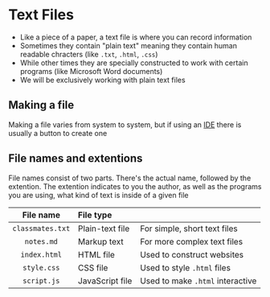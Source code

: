 # Text Files
- Like a piece of a paper, a text file is where you can record information
- Sometimes they contain "plain text" meaning they contain human readable chracters (like `.txt`, `.html`, `.css`)
- While other times they are specially constructed to work with certain programs (like Microsoft Word documents)
- We will be exclusively working with plain text files

## Making a file
Making a file varies from system to system, but if using an [IDE](IDEs.md) there is usually a button to create one

<!-- todo -->

## File names and extentions
File names consist of two parts. There's the actual name, followed by the extention. The extention indicates to you the author, as well as the programs you are using, what kind of text is inside of a given file

|    File name     | File type       |                                  |
| :--------------: | :-------------- | :------------------------------- |
| `classmates.txt` | Plain-text file | For simple, short text files     |
|    `notes.md`    | Markup text     | For more complex text files      |
|   `index.html`   | HTML file       | Used to construct websites       |
|   `style.css`    | CSS file        | Used to style `.html` files      |
|   `script.js`    | JavaScript file | Used to make `.html` interactive |
